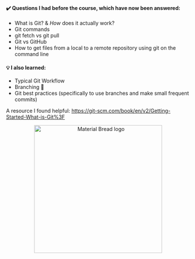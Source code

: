 #### ✔️ Questions I had before the course, which have now been answered:
- What is Git? & _How_ does it actually work?
- Git commands
- git fetch vs git pull
- Git vs GitHub
- How to get files from a local to a remote repository using git on the command line

#### 💡 I also learned:
- Typical Git Workflow
- Branching 🌳
- Git best practices (specifically to use branches and make small frequent commits)

A resource I found helpful: https://git-scm.com/book/en/v2/Getting-Started-What-is-Git%3F

<p align="center">
    <img width="350" src="https://media.giphy.com/media/82okbuuqL4cAVdtQei/giphy.gif" alt="Material Bread logo">
</p>

